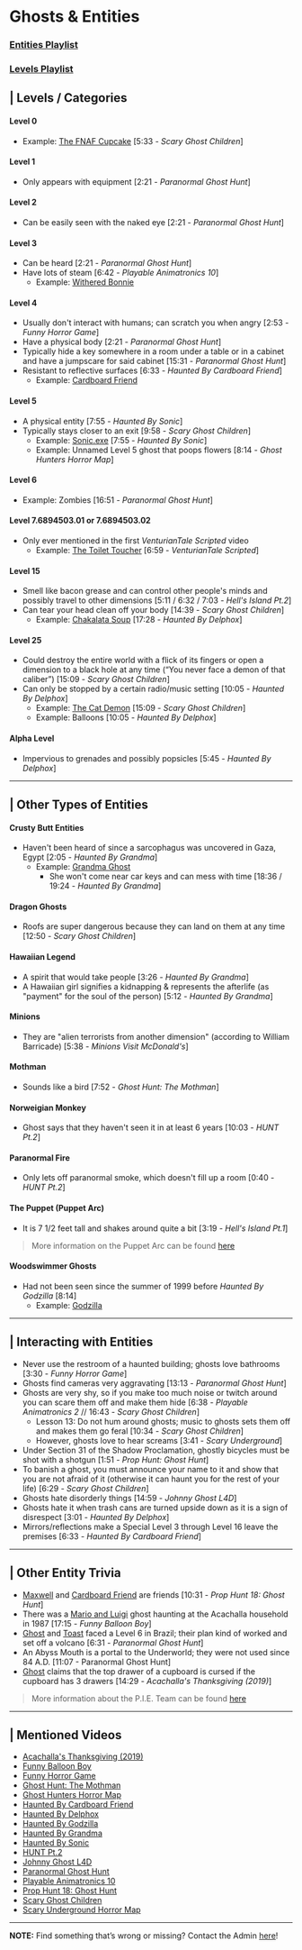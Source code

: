 # Ghosts & Entities
### [Entities Playlist](https://www.youtube.com/playlist?list=PLwljWXtmIKiSnOYhURHBJLwi7ZuRXC_zN)
### [Levels Playlist](https://www.youtube.com/playlist?list=PLwljWXtmIKiQdkpyDPi95F7V0V39JAoeW)


## | Levels / Categories
#### **Level 0** 
  - Example: [The FNAF Cupcake](../5.Characters/FNAF_Animatronics.md) \[5:33 - *Scary Ghost Children*]  
#### **Level 1**
- Only appears with equipment \[2:21 - *Paranormal Ghost Hunt*]  
#### **Level 2**
- Can be easily seen with the naked eye \[2:21 - *Paranormal Ghost Hunt*]  
#### **Level 3**
- Can be heard \[2:21 - *Paranormal Ghost Hunt*]
- Have lots of steam \[6:42 - *Playable Animatronics 10*]  
  - Example: [Withered Bonnie](../5.Characters/FNAF_Animatronics.md)
#### **Level 4**
- Usually don't interact with humans; can scratch you when angry \[2:53 - *Funny Horror Game*]
- Have a physical body \[2:21 - *Paranormal Ghost Hunt*]
- Typically hide a key somewhere in a room under a table or in a cabinet and have a jumpscare for said cabinet \[15:31 - *Paranormal Ghost Hunt*]
- Resistant to reflective surfaces \[6:33 - *Haunted By Cardboard Friend*]
  - Example: [Cardboard Friend](../5.Characters/Cardboard_Friend.md)  
#### **Level 5**
- A physical entity \[7:55 - *Haunted By Sonic*]
- Typically stays closer to an exit \[9:58 - *Scary Ghost Children*]
  - Example: [Sonic.exe](../5.Characters/One-Use_Uncommon.md) \[7:55 - *Haunted By Sonic*]
  - Example: Unnamed Level 5 ghost that poops flowers \[8:14 - *Ghost Hunters Horror Map*]  
#### **Level 6** 
  - Example: Zombies \[16:51 - *Paranormal Ghost Hunt*]  
#### **Level 7.6894503.01 or 7.6894503.02**
- Only ever mentioned in the first *VenturianTale Scripted* video
  - Example: [The Toilet Toucher](../5.Characters/Toilet_Toucher.md) \[6:59 - *VenturianTale Scripted*]
#### **Level 15**
- Smell like bacon grease and can control other people's minds and possibly travel to other dimensions \[5:11 / 6:32 / 7:03 - *Hell's Island Pt.2*]
- Can tear your head clean off your body \[14:39 - *Scary Ghost Children*]
  - Example: [Chakalata Soup](../5.Characters/Chakalata_Soup.md) \[17:28 - *Haunted By Delphox*]  
#### **Level 25**
- Could destroy the entire world with a flick of its fingers or open a dimension to a black hole at any time \(“You never face a demon of that caliber”) \[15:09 - *Scary Ghost Children*]
- Can only be stopped by a certain radio/music setting \[10:05 - *Haunted By Delphox*]
  - Example: [The Cat Demon](../5.Characters/One-Use_Uncommon.md) \[15:09 - *Scary Ghost Children*]
  - Example: Balloons \[10:05 - *Haunted By Delphox*] 
#### **Alpha Level**
- Impervious to grenades and possibly popsicles \[5:45 - *Haunted By Delphox*]  

----

## | Other Types of Entities
#### Crusty Butt Entities
- Haven't been heard of since a sarcophagus was uncovered in Gaza, Egypt \[2:05 - *Haunted By Grandma*]
  - Example: [Grandma Ghost](../5.Characters/One-Use_Uncommon.md)
    - She won't come near car keys and can mess with time \[18:36 / 19:24 - *Haunted By Grandma*]
#### Dragon Ghosts
- Roofs are super dangerous because they can land on them at any time \[12:50 - *Scary Ghost Children*]
#### Hawaiian Legend
- A spirit that would take people \[3:26 - *Haunted By Grandma*]
- A Hawaiian girl signifies a kidnapping & represents the afterlife \(as "payment" for the soul of the person) \[5:12 - *Haunted By Grandma*]
#### Minions
- They are "alien terrorists from another dimension" \(according to William Barricade) \[5:38 - *Minions Visit McDonald's*]
#### Mothman
- Sounds like a bird \[7:52 - *Ghost Hunt: The Mothman*]
#### Norweigian Monkey
- Ghost says that they haven't seen it in at least 6 years \[10:03 - *HUNT Pt.2*]
#### Paranormal Fire
- Only lets off paranormal smoke, which doesn't fill up a room \[0:40 - *HUNT Pt.2*]
#### The Puppet \(Puppet Arc)
- It is 7 1/2 feet tall and shakes around quite a bit \[3:19 - *Hell's Island Pt.1*]
> More information on the Puppet Arc can be found [here](../chapter_4.md)
#### Woodswimmer Ghosts
- Had not been seen since the summer of 1999 before *Haunted By Godzilla* \[8:14]
  - Example: [Godzilla](../5.Characters/One-Use_Uncommon.md)

----

## | Interacting with Entities
- Never use the restroom of a haunted building; ghosts love bathrooms \[3:30 - *Funny Horror Game*]
- Ghosts find cameras very aggravating \[13:13 - *Paranormal Ghost Hunt*]
- Ghosts are very shy, so if you make too much noise or twitch around you can scare them off and make them hide \[6:38 - *Playable Animatronics 2* // 16:43 - *Scary Ghost Children*]
  - Lesson 13: Do not hum around ghosts; music to ghosts sets them off and makes them go feral \[10:34 - *Scary Ghost Children*]
  - However, ghosts love to hear screams \[3:41 - *Scary Underground*]
- Under Section 31 of the Shadow Proclamation, ghostly bicycles must be shot with a shotgun \[1:51 - *Prop Hunt: Ghost Hunt*]
- To banish a ghost, you must announce your name to it and show that you are not afraid of it \(otherwise it can haunt you for the rest of your life) \[6:29 - *Scary Ghost Children*]
- Ghosts hate disorderly things \[14:59 - *Johnny Ghost L4D*]
- Ghosts hate it when trash cans are turned upside down as it is a sign of disrespect \[3:01 - *Haunted By Delphox*]
- Mirrors/reflections make a Special Level 3 through Level 16 leave the premises \[6:33 - *Haunted By Cardboard Friend*]

----

## | Other Entity Trivia
- [Maxwell](../5.Characters/Maxwell_Acachalla.md) and [Cardboard Friend](5.Characters/Cardboard_Friend.md) are friends \[10:31 - *Prop Hunt 18: Ghost Hunt*]
- There was a [Mario and Luigi](5.Characters/One-Use_Uncommon.md) ghost haunting at the Acachalla household in 1987 \[17:15 - *Funny Balloon Boy*]
- [Ghost](../5.Characters.Johnny_Ghost.md) and [Toast](../5.Characters/Johnny_Toast.md) faced a Level 6 in Brazil; their plan kind of worked and set off a volcano \[6:31 - *Paranormal Ghost Hunt*]
- An Abyss Mouth is a portal to the Underworld; they were not used since 84 A.D. \[11:07 - Paranormal Ghost Hunt]
- [Ghost](../5.Characters.Johnny_Ghost.md) claims that the top drawer of a cupboard is cursed if the cupboard has 3 drawers \[14:29 - *Acachalla's Thanksgiving (2019)*]

> More information about the P.I.E. Team can be found [here](4.World/PIE_Team.md)

----

## | Mentioned Videos
- [Acachalla's Thanksgiving \(2019)](https://youtu.be/dC5GT2mZNEk)
- [Funny Balloon Boy](https://youtu.be/EnoiRkmE1y8)
- [Funny Horror Game](https://youtu.be/W_p-t0KtS3U)
- [Ghost Hunt: The Mothman](https://youtu.be/np-IMVWwpEs)
- [Ghost Hunters Horror Map](https://youtu.be/oA9jS2ArUk0)
- [Haunted By Cardboard Friend](https://youtu.be/jG3Iarj08BQ)
- [Haunted By Delphox](https://youtu.be/gVmjfDiJ184)
- [Haunted By Godzilla](https://youtu.be/BehxBDbUJlI)
- [Haunted By Grandma](https://youtu.be/yMRGseByyCU)
- [Haunted By Sonic](https://youtu.be/VHp98-xtHlw)
- [HUNT Pt.2](https://youtu.be/Q_iwzgwlbwg)
- [Johnny Ghost L4D](https://youtu.be/u4msj3CN7yI)
- [Paranormal Ghost Hunt](https://youtu.be/VEq4ggHacoU)
- [Playable Animatronics 10](https://youtu.be/2qdDjiasqEc)
- [Prop Hunt 18: Ghost Hunt](https://youtu.be/2yVe4fe8lRw)
- [Scary Ghost Children](https://youtu.be/mUAbzwh5m6U)
- [Scary Underground Horror Map](https://youtu.be/Hd_KT6KbnHI)

----

**NOTE:** Find something that’s wrong or missing? Contact the Admin [here](../chapter_2.md)!